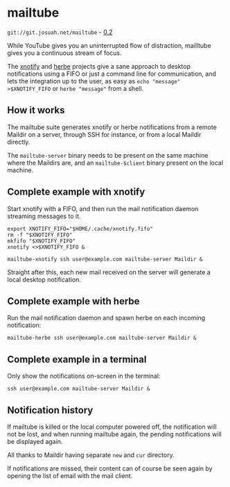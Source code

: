 mailtube
========
`git://git.josuah.net/mailtube` - [0.2](/tool/mailtube/mailtube-0.2.tgz)

While YouTube gives you an uninterrupted flow of distraction,
mailltube gives you a continuous stream of focus.

The [xnotify](https://github.com/phillbush/xnotify) and
[herbe](https://github.com/dudik/herbe) projects give a sane approach
to desktop notifications using a FIFO or just a command line for
communication, and lets the integration up to the user, as easy as
`echo "message" >$XNOTIFY_FIFO` or `herbe "message"` from a shell.

How it works
------------
The mailtube suite generates xnotify or herbe notifications from a
remote Maildir on a server, through SSH for instance, or from a local
Maildir directly.

The `mailtube-server` binary needs to be present on the same machine
where the Maildirs are, and an `mailtube-$client` binary present on
the local machine.

Complete example with xnotify
-----------------------------
Start xnotify with a FIFO, and then run the mail notification daemon
streaming messages to it.

```
export XNOTIFY_FIFO="$HOME/.cache/xnotify.fifo"
rm -f "$XNOTIFY_FIFO"
mkfifo "$XNOTIFY_FIFO"
xnotify <>$XNOTIFY_FIFO &

mailtube-xnotify ssh user@example.com mailtube-server Maildir &
```

Straight after this, each new mail received on the server will
generate a local desktop notification.

Complete example with herbe
------------------------------
Run the mail notification daemon and spawn herbe on each incoming
notification:

```
mailtube-herbe ssh user@example.com mailtube-server Maildir &
```

Complete example in a terminal
------------------------------
Only show the notifications on-screen in the terminal:

```
ssh user@example.com mailtube-server Maildir &
```

Notification history
--------------------
If mailtube is killed or the local computer powered off, the
notification will not be lost, and when running mailtube again,
the pending notifications will be displayed again.

All thanks to Maildir having separate `new` and `cur` directory.

If notifications are missed, their content can of course be seen
again by opening the list of email with the mail client.
